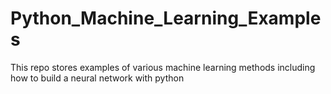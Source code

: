 # Python_Machine_Learning_Examples
This repo stores examples of various machine learning methods including how to build a neural network with python
